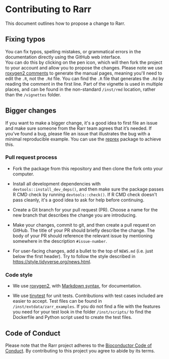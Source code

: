 # Contributing to Rarr

This document outlines how to propose a change to Rarr. 

## Fixing typos

You can fix typos, spelling mistakes, or grammatical errors in the documentation directly using the GitHub web interface.  
You can do this by clicking on the pen icon, which will then fork the project to your account and allow you to propose the changes.
Please note we use [roxygen2 comments](https://roxygen2.r-lib.org/articles/roxygen2.html) to generate the manual pages, meaning you'll need to edit the `.R`, not the `.Rd` file.
You can find the `.R` file that generates the `.Rd` by reading the comment in the first line.
Part of the vignette is used in multiple places, and can be found in the non-standard `/inst/rmd` location, rather than the `/vignettes` folder.

## Bigger changes

If you want to make a bigger change, it's a good idea to first file an issue and make sure someone from the Rarr team agrees that it’s needed. 
If you’ve found a bug, please file an issue that illustrates the bug with a minimal reproducible example.  You can use the
[reprex](https://www.tidyverse.org/help/#reprex) package to achieve this.

### Pull request process

*  Fork the package from this repository and then clone the fork onto your computer.

*  Install all development dependencies with `devtools::install_dev_deps()`, and then make sure the package passes R CMD check by running `devtools::check()`.
   If R CMD check doesn't pass cleanly, it's a good idea to ask for help before continuing.

*  Create a Git branch for your pull request (PR). Choose a name for the new branch that describes the change you are introducing.

*  Make your changes, commit to git, and then create a pull request on GitHub.
   The title of your PR should briefly describe the change.
   The body of your PR should reference the relevant issue by mentioning somewhere in the description `#issue-number`.

*  For user-facing changes, add a bullet to the top of `NEWS.md` (i.e. just below the first header). Try to follow the style described in <https://style.tidyverse.org/news.html>.

### Code style

*  We use [roxygen2](https://cran.r-project.org/package=roxygen2), with [Markdown syntax](https://cran.r-project.org/web/packages/roxygen2/vignettes/rd-formatting.html), for documentation.  

*  We use [tinytest](https://cran.r-project.org/package=tinytest) for unit tests.
   Contributions with test cases included are easier to accept.
   Test files can be found in `/inst/extdata/zarr_examples`.
   If you do not find a file with the features you need for your test look in the folder `/inst/scripts/` to find the Dockerfile and Python script used to create the test files.

## Code of Conduct

Please note that the Rarr project adheres to the
[Bioconductor Code of Conduct](https://bioconductor.github.io/bioc_coc_multilingual/). By contributing to this
project you agree to abide by its terms.
